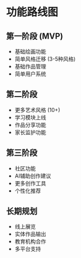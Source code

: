 # 功能路线图

## 第一阶段 (MVP)

- 基础绘画功能
- 简单风格迁移 (3-5种风格)
- 基础作品管理
- 简单用户系统

## 第二阶段

- 更多艺术风格 (10+)
- 学习模块上线
- 作品分享功能
- 家长监护功能

## 第三阶段

- 社区功能
- AI辅助创作建议
- 更多创作工具
- 个性化推荐

## 长期规划

- 线上展览
- 实体作品输出
- 教育机构合作
- 多平台支持
